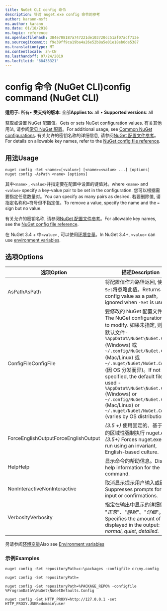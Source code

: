 ```yaml
---
title: NuGet CLI config 命令
description: 针对 nuget.exe config 命令的参考
author: karann-msft
ms.author: karann
ms.date: 01/18/2018
ms.topic: reference
ms.openlocfilehash: 384e708187a747221de103720cc51af07acf713e
ms.sourcegitcommit: f9e39ff9ca19ba4a26e52b8a5e01e18eb0de5387
ms.translationtype: MT
ms.contentlocale: zh-CN
ms.lasthandoff: 07/24/2019
ms.locfileid: "68433321"
---
```

# <a name="config-command-nuget-cli"></a><span data-ttu-id="626c1-103">config 命令 (NuGet CLI)</span><span class="sxs-lookup"><span data-stu-id="626c1-103">config command (NuGet CLI)</span></span>

<span data-ttu-id="626c1-104">**适用于:** 所有&bullet; **受支持的版本**: 全部</span><span class="sxs-lookup"><span data-stu-id="626c1-104">**Applies to:** all &bullet; **Supported versions**: all</span></span>

<span data-ttu-id="626c1-105">获取或设置 NuGet 配置值。</span><span class="sxs-lookup"><span data-stu-id="626c1-105">Gets or sets NuGet configuration values.</span></span> <span data-ttu-id="626c1-106">有关其他用法, 请参阅[常见 NuGet 配置](../../consume-packages/configuring-nuget-behavior.md)。</span><span class="sxs-lookup"><span data-stu-id="626c1-106">For additional usage, see [Common NuGet configurations](../../consume-packages/configuring-nuget-behavior.md).</span></span> <span data-ttu-id="626c1-107">有关允许的密钥名称的详细信息, 请参阅[NuGet 配置文件参考](../nuget-config-file.md)。</span><span class="sxs-lookup"><span data-stu-id="626c1-107">For details on allowable key names, refer to the [NuGet config file reference](../nuget-config-file.md).</span></span>

## <a name="usage"></a><span data-ttu-id="626c1-108">用法</span><span class="sxs-lookup"><span data-stu-id="626c1-108">Usage</span></span>

```cli
nuget config -Set <name>=[<value>] [<name>=<value> ...] [options]
nuget config -AsPath <name> [options]
```

<span data-ttu-id="626c1-109">其中`<name>` , `<value>`并指定要在配置中设置的键值对。</span><span class="sxs-lookup"><span data-stu-id="626c1-109">where `<name>` and `<value>` specify a key-value pair to be set in the configuration.</span></span> <span data-ttu-id="626c1-110">您可以根据需要指定任意数量对。</span><span class="sxs-lookup"><span data-stu-id="626c1-110">You can specify as many pairs as desired.</span></span> <span data-ttu-id="626c1-111">若要删除值, 请指定名称和`=`符号但不指定值。</span><span class="sxs-lookup"><span data-stu-id="626c1-111">To remove a value, specify the name and the `=` sign but no value.</span></span>

<span data-ttu-id="626c1-112">有关允许的密钥名称, 请参阅[NuGet 配置文件参考](../nuget-config-file.md)。</span><span class="sxs-lookup"><span data-stu-id="626c1-112">For allowable key names, see the [NuGet config file reference](../nuget-config-file.md).</span></span>

<span data-ttu-id="626c1-113">在 NuGet 3.4 + 中`<value>` , 可以使用[环境变量](cli-ref-environment-variables.md)。</span><span class="sxs-lookup"><span data-stu-id="626c1-113">In NuGet 3.4+, `<value>` can use [environment variables](cli-ref-environment-variables.md).</span></span>

## <a name="options"></a><span data-ttu-id="626c1-114">选项</span><span class="sxs-lookup"><span data-stu-id="626c1-114">Options</span></span>

| <span data-ttu-id="626c1-115">选项</span><span class="sxs-lookup"><span data-stu-id="626c1-115">Option</span></span> | <span data-ttu-id="626c1-116">描述</span><span class="sxs-lookup"><span data-stu-id="626c1-116">Description</span></span> |
| --- | --- |
| <span data-ttu-id="626c1-117">AsPath</span><span class="sxs-lookup"><span data-stu-id="626c1-117">AsPath</span></span> | <span data-ttu-id="626c1-118">将配置值作为路径返回, 使用时`-Set`将忽略此值。</span><span class="sxs-lookup"><span data-stu-id="626c1-118">Returns the config value as a path, ignored when `-Set` is used.</span></span> |
| <span data-ttu-id="626c1-119">ConfigFile</span><span class="sxs-lookup"><span data-stu-id="626c1-119">ConfigFile</span></span> | <span data-ttu-id="626c1-120">要修改的 NuGet 配置文件。</span><span class="sxs-lookup"><span data-stu-id="626c1-120">The NuGet configuration file to modify.</span></span> <span data-ttu-id="626c1-121">如果未指定, 则使用默认文件-`%AppData%\NuGet\NuGet.Config` (Windows) 或`~/.config/NuGet/NuGet.Config` (Mac/Linux) 或`~/.nuget/NuGet/NuGet.Config` (因 OS 分发而异)。</span><span class="sxs-lookup"><span data-stu-id="626c1-121">If not specified, the default file is used -`%AppData%\NuGet\NuGet.Config` (Windows) or `~/.config/NuGet/NuGet.Config`  (Mac/Linux) or `~/.nuget/NuGet/NuGet.Config` (varies by OS distribution).</span></span>|
| <span data-ttu-id="626c1-122">ForceEnglishOutput</span><span class="sxs-lookup"><span data-stu-id="626c1-122">ForceEnglishOutput</span></span> | <span data-ttu-id="626c1-123">*(3.5 +)* 使用固定的、基于英语的区域性强制执行 nuget.exe。</span><span class="sxs-lookup"><span data-stu-id="626c1-123">*(3.5+)* Forces nuget.exe to run using an invariant, English-based culture.</span></span> |
| <span data-ttu-id="626c1-124">Help</span><span class="sxs-lookup"><span data-stu-id="626c1-124">Help</span></span> | <span data-ttu-id="626c1-125">显示命令的帮助信息。</span><span class="sxs-lookup"><span data-stu-id="626c1-125">Displays help information for the command.</span></span> |
| <span data-ttu-id="626c1-126">NonInteractive</span><span class="sxs-lookup"><span data-stu-id="626c1-126">NonInteractive</span></span> | <span data-ttu-id="626c1-127">取消显示提示用户输入或确认。</span><span class="sxs-lookup"><span data-stu-id="626c1-127">Suppresses prompts for user input or confirmations.</span></span> |
| <span data-ttu-id="626c1-128">Verbosity</span><span class="sxs-lookup"><span data-stu-id="626c1-128">Verbosity</span></span> | <span data-ttu-id="626c1-129">指定在输出中显示的详细信息量: "*正常*"、"*静默*"、"*详细*"。</span><span class="sxs-lookup"><span data-stu-id="626c1-129">Specifies the amount of detail displayed in the output: *normal*, *quiet*, *detailed*.</span></span> |

<span data-ttu-id="626c1-130">另请参阅[环境变量](cli-ref-environment-variables.md)</span><span class="sxs-lookup"><span data-stu-id="626c1-130">Also see [Environment variables](cli-ref-environment-variables.md)</span></span>

### <a name="examples"></a><span data-ttu-id="626c1-131">示例</span><span class="sxs-lookup"><span data-stu-id="626c1-131">Examples</span></span>

```cli
nuget config -Set repositoryPath=c:\packages -configfile c:\my.config

nuget config -Set repositoryPath=

nuget config -Set repositoryPath=%PACKAGE_REPO% -configfile %ProgramData%\NuGet\NuGetDefaults.Config

nuget config -Set HTTP_PROXY=http://127.0.0.1 -set HTTP_PROXY.USER=domain\user
```
